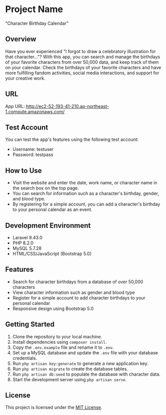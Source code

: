 <!-- 
# Laravel Webアプリケーション

## Overview
Have you ever experienced "I forgot to draw a celebratory illustration for that character..."? With this app, you can search and manage the birthdays of your favorite characters from over 50,000 data, and keep track of them on your calendar. Check the birthdays of your favorite characters and have more fulfilling fandom activities, social media interactions, and support for your creative work.

## URL
App URL: http://http://ec2-52-193-41-210.ap-northeast-1.compute.amazonaws.com/

## Test Account
You can test the app's features using the following test account:

* Username: testuser
* Password: testpass

## How to Use
- You can search for information such as a character's birthday, gender, and blood type by entering the date, work name, or character name in the search box on the top page.
- By registering for a simple account, you can add a character's birthday to your personal calendar as an event.

## Features
* Search function for characters
* Function to add character birthdays as events to your calendar
* Account registration and login function
* Function to display characters whose birthday falls on a selected day by clicking on the date on the calendar

## Planned Features to Implement
* Email notification function: We plan to implement a feature to notify you by email when a registered character's birthday is approaching.
* Tweet function: We plan to implement a feature to tweet the character's birthday registered in the calendar.

## Development Environment
* Laravel 9.43.0
* PHP 8.2.0
* MySQL 5.7.28
* HTML/CSS/JavaScript (Bootstrap 5.0)

## License
MIT License.  -->

# Project Name

"Character Birthday Calendar"

## Overview

Have you ever experienced "I forgot to draw a celebratory illustration for that character..."? With this app, you can search and manage the birthdays of your favorite characters from over 50,000 data, and keep track of them on your calendar. Check the birthdays of your favorite characters and have more fulfilling fandom activities, social media interactions, and support for your creative work.

## URL

App URL: http://ec2-52-193-41-210.ap-northeast-1.compute.amazonaws.com/

## Test Account

You can test the app's features using the following test account:

* Username: testuser
* Password: testpass

## How to Use

- Visit the website and enter the date, work name, or character name in the search box on the top page.
- You can search for information such as a character's birthday, gender, and blood type.
- By registering for a simple account, you can add a character's birthday to your personal calendar as an event.

## Development Environment

* Laravel 9.43.0
* PHP 8.2.0
* MySQL 5.7.28
* HTML/CSS/JavaScript (Bootstrap 5.0)

## Features

* Search for character birthdays from a database of over 50,000 characters
* View character information such as gender and blood type
* Register for a simple account to add character birthdays to your personal calendar
* Responsive design using Bootstrap 5.0

## Getting Started

1. Clone the repository to your local machine.
2. Install dependencies using `composer install`.
3. Copy the `.env.example` file and rename it to `.env`.
4. Set up a MySQL database and update the `.env` file with your database credentials.
5. Run `php artisan key:generate` to generate a new application key.
6. Run `php artisan migrate` to create the database tables.
7. Run `php artisan db:seed` to populate the database with character data.
8. Start the development server using `php artisan serve`.

## License

This project is licensed under the [MIT License](https://opensource.org/licenses/MIT).
